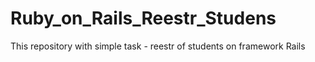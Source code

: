 # Ruby_on_Rails_Reestr_Studens
This repository with simple task - reestr of students on framework Rails
